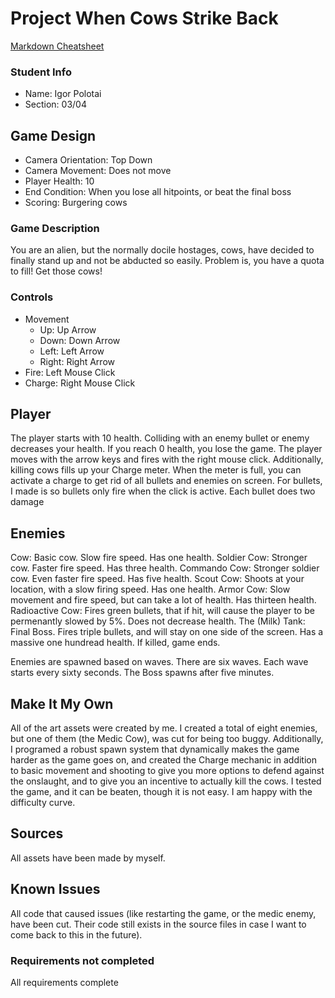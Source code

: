 # Project When Cows Strike Back

[Markdown Cheatsheet](https://github.com/adam-p/markdown-here/wiki/Markdown-Here-Cheatsheet)

### Student Info

-   Name: Igor Polotai
-   Section: 03/04

## Game Design

-   Camera Orientation: Top Down
-   Camera Movement: Does not move
-   Player Health: 10
-   End Condition: When you lose all hitpoints, or beat the final boss
-   Scoring: Burgering cows

### Game Description

You are an alien, but the normally docile hostages, cows, have decided to finally stand up and not be abducted so easily. Problem is, you have a quota to fill! Get those cows!

### Controls

-   Movement
    -   Up: Up Arrow
    -   Down: Down Arrow
    -   Left: Left Arrow
    -   Right: Right Arrow
-   Fire: Left Mouse Click
-   Charge: Right Mouse Click

## Player

The player starts with 10 health. Colliding with an enemy bullet or enemy decreases your health. If you reach 0 health, you lose the game. The player moves with the arrow keys and fires with the right mouse click. Additionally, killing cows fills up your Charge meter. When the meter is full, you can activate a charge to get rid of all bullets and enemies on screen. For bullets, I made is so bullets only fire when the click is active. Each bullet does two damage

## Enemies

Cow: Basic cow. Slow fire speed. Has one health.
Soldier Cow: Stronger cow. Faster fire speed. Has three health.
Commando Cow: Stronger soldier cow. Even faster fire speed. Has five health.
Scout Cow: Shoots at your location, with a slow firing speed. Has one health.
Armor Cow: Slow movement and fire speed, but can take a lot of health. Has thirteen health.
Radioactive Cow: Fires green bullets, that if hit, will cause the player to be permenantly slowed by 5%. Does not decrease health.
The (Milk) Tank: Final Boss. Fires triple bullets, and will stay on one side of the screen. Has a massive one hundread health. If killed, game ends.

Enemies are spawned based on waves. There are six waves. Each wave starts every sixty seconds. The Boss spawns after five minutes.

## Make It My Own

All of the art assets were created by me. I created a total of eight enemies, but one of them (the Medic Cow), was cut for being too buggy. Additionally, I programed a robust spawn system that dynamically makes the game harder as the game goes on, and created the Charge mechanic in addition to basic movement and shooting to give you more options to defend against the onslaught, and to give you an incentive to actually kill the cows. I tested the game, and it can be beaten, though it is not easy. I am happy with the difficulty curve.

## Sources

All assets have been made by myself.

## Known Issues

All code that caused issues (like restarting the game, or the medic enemy, have been cut. Their code still exists in the source files in case I want to come back to this in the future).

### Requirements not completed

All requirements complete

